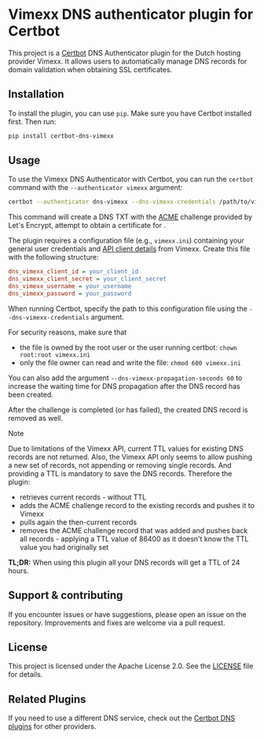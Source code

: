 # Vimexx DNS authenticator plugin for Certbot

This project is a [Certbot](https://certbot.eff.org/) DNS Authenticator plugin for the Dutch hosting provider Vimexx. It allows users to automatically manage DNS records for domain validation when obtaining SSL certificates.

## Installation

To install the plugin, you can use `pip`. Make sure you have Certbot installed first. Then run:

```bash
pip install certbot-dns-vimexx
```

## Usage

To use the Vimexx DNS Authenticator with Certbot, you can run the `certbot` command with the `--authenticator vimexx` argument:

```bash
certbot --authenticator dns-vimexx --dns-vimexx-credentials /path/to/vimexx.ini -d *.example.com -d example.com
```

This command will create a DNS TXT with the [ACME](https://datatracker.ietf.org/doc/html/rfc8555) challenge provided by Let's Encrypt, attempt to obtain a certificate for .

The plugin requires a configuration file (e.g., `vimexx.ini`) containing your general user credentials and [API client details](https://my.vimexx.nl/api) from Vimexx. Create this file with the following structure:

```ini
dns_vimexx_client_id = your_client_id
dns_vimexx_client_secret = your_client_secret
dns_vimexx_username = your_username
dns_vimexx_password = your_password
```

When running Certbot, specify the path to this configuration file using the `--dns-vimexx-credentials` argument.

For security reasons, make sure that
- the file is owned by the root user or the user running certbot: `chown root:root vimexx.ini`
- only the file owner can read and write the file: `chmod 600 vimexx.ini`

You can also add the argument `--dns-vimexx-propagation-seconds 60` to increase the waiting time for DNS propagation after the DNS record has been created.

After the challenge is completed (or has failed), the created DNS record is removed as well.

> [!NOTE]
> Due to limitations of the Vimexx API, current TTL values for existing DNS records are not returned. Also, the Vimexx API only seems to allow pushing a new set of records, not appending or removing single records. And providing a TTL is mandatory to save the DNS records. Therefore the plugin:
> * retrieves current records - without TTL
> * adds the ACME challenge record to the existing records and pushes it to Vimexx
> * pulls again the then-current records
> * removes the ACME challenge record that was added and pushes back all records - applying a TTL value of 86400 as it doesn't know the TTL value you had originally set
>
> **TL;DR:** When using this plugin all your DNS records will get a TTL of 24 hours.

## Support & contributing

If you encounter issues or have suggestions, please open an issue on the repository. Improvements and fixes are welcome via a pull request.

## License

This project is licensed under the Apache License 2.0. See the [LICENSE](./LICENSE) file for details.

## Related Plugins

If you need to use a different DNS service, check out the [Certbot DNS plugins](https://eff-certbot.readthedocs.io/en/latest/using.html#dns-plugins) for other providers.